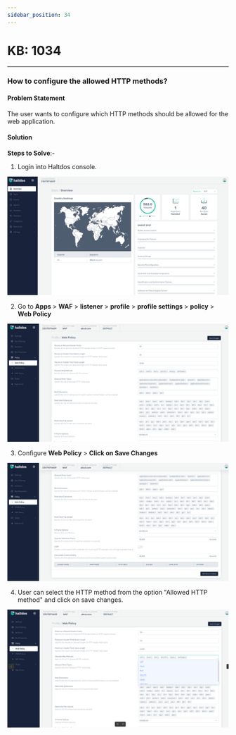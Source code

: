 ```yaml
---
sidebar_position: 34
---
```


# KB: 1034
-----------

### **How to configure the allowed HTTP methods?**

#### **Problem Statement**

The user wants to configure which HTTP methods should be allowed for the web application.

#### **Solution**

**Steps to Solve**:-

1. Login into Haltdos console.

![kb-1034](/img/waf/v7/kb/overview_kb_1034_1.png)

2. Go to **Apps** > **WAF** > **listener** > **profile** > **profile settings** > **policy** > **Web Policy**

![kb-1034](/img/waf/v7/kb/web_kb_1034_2.png)

3. Configure **Web Policy** > **Click on Save Changes** 

![kb-1034](/img/waf/v7/kb/web_kb_1034_3.png)

4. User can select the HTTP method from the option "Allowed HTTP method" and click on save changes.

![kb-1034](/img/waf/v7/kb/web_kb_1034_4.png)


